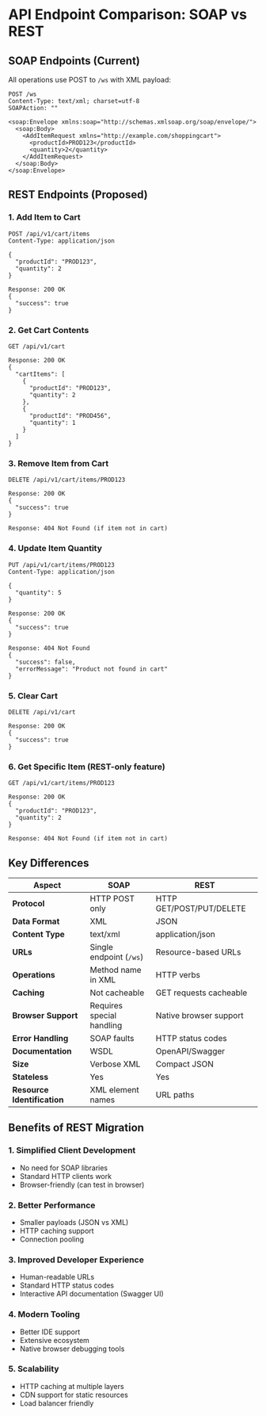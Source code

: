 # API Endpoint Comparison: SOAP vs REST

## SOAP Endpoints (Current)
All operations use POST to `/ws` with XML payload:

```
POST /ws
Content-Type: text/xml; charset=utf-8
SOAPAction: ""

<soap:Envelope xmlns:soap="http://schemas.xmlsoap.org/soap/envelope/">
  <soap:Body>
    <AddItemRequest xmlns="http://example.com/shoppingcart">
      <productId>PROD123</productId>
      <quantity>2</quantity>
    </AddItemRequest>
  </soap:Body>
</soap:Envelope>
```

## REST Endpoints (Proposed)

### 1. Add Item to Cart
```
POST /api/v1/cart/items
Content-Type: application/json

{
  "productId": "PROD123",
  "quantity": 2
}

Response: 200 OK
{
  "success": true
}
```

### 2. Get Cart Contents
```
GET /api/v1/cart

Response: 200 OK
{
  "cartItems": [
    {
      "productId": "PROD123",
      "quantity": 2
    },
    {
      "productId": "PROD456",
      "quantity": 1
    }
  ]
}
```

### 3. Remove Item from Cart
```
DELETE /api/v1/cart/items/PROD123

Response: 200 OK
{
  "success": true
}

Response: 404 Not Found (if item not in cart)
```

### 4. Update Item Quantity
```
PUT /api/v1/cart/items/PROD123
Content-Type: application/json

{
  "quantity": 5
}

Response: 200 OK
{
  "success": true
}

Response: 404 Not Found
{
  "success": false,
  "errorMessage": "Product not found in cart"
}
```

### 5. Clear Cart
```
DELETE /api/v1/cart

Response: 200 OK
{
  "success": true
}
```

### 6. Get Specific Item (REST-only feature)
```
GET /api/v1/cart/items/PROD123

Response: 200 OK
{
  "productId": "PROD123",
  "quantity": 2
}

Response: 404 Not Found (if item not in cart)
```

## Key Differences

| Aspect | SOAP | REST |
|--------|------|------|
| **Protocol** | HTTP POST only | HTTP GET/POST/PUT/DELETE |
| **Data Format** | XML | JSON |
| **Content Type** | text/xml | application/json |
| **URLs** | Single endpoint (`/ws`) | Resource-based URLs |
| **Operations** | Method name in XML | HTTP verbs |
| **Caching** | Not cacheable | GET requests cacheable |
| **Browser Support** | Requires special handling | Native browser support |
| **Error Handling** | SOAP faults | HTTP status codes |
| **Documentation** | WSDL | OpenAPI/Swagger |
| **Size** | Verbose XML | Compact JSON |
| **Stateless** | Yes | Yes |
| **Resource Identification** | XML element names | URL paths |

## Benefits of REST Migration

### 1. **Simplified Client Development**
- No need for SOAP libraries
- Standard HTTP clients work
- Browser-friendly (can test in browser)

### 2. **Better Performance**
- Smaller payloads (JSON vs XML)
- HTTP caching support
- Connection pooling

### 3. **Improved Developer Experience**
- Human-readable URLs
- Standard HTTP status codes
- Interactive API documentation (Swagger UI)

### 4. **Modern Tooling**
- Better IDE support
- Extensive ecosystem
- Native browser debugging tools

### 5. **Scalability**
- HTTP caching at multiple layers
- CDN support for static resources
- Load balancer friendly